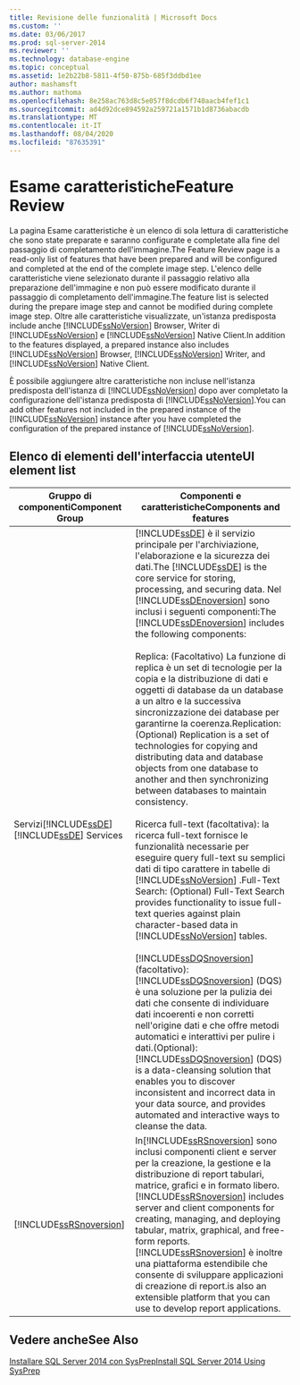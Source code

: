 ```yaml
---
title: Revisione delle funzionalità | Microsoft Docs
ms.custom: ''
ms.date: 03/06/2017
ms.prod: sql-server-2014
ms.reviewer: ''
ms.technology: database-engine
ms.topic: conceptual
ms.assetid: 1e2b22b8-5811-4f50-875b-685f3ddbd1ee
author: mashamsft
ms.author: mathoma
ms.openlocfilehash: 8e258ac763d8c5e057f8dcdb6f740aacb4fef1c1
ms.sourcegitcommit: ad4d92dce894592a259721a1571b1d8736abacdb
ms.translationtype: MT
ms.contentlocale: it-IT
ms.lasthandoff: 08/04/2020
ms.locfileid: "87635391"
---
```

# <a name="feature-review"></a><span data-ttu-id="9592c-102">Esame caratteristiche</span><span class="sxs-lookup"><span data-stu-id="9592c-102">Feature Review</span></span>
  <span data-ttu-id="9592c-103">La pagina Esame caratteristiche è un elenco di sola lettura di caratteristiche che sono state preparate e saranno configurate e completate alla fine del passaggio di completamento dell'immagine.</span><span class="sxs-lookup"><span data-stu-id="9592c-103">The Feature Review page is a read-only list of features that have been prepared and will be configured and completed at the end of the complete image step.</span></span> <span data-ttu-id="9592c-104">L'elenco delle caratteristiche viene selezionato durante il passaggio relativo alla preparazione dell'immagine e non può essere modificato durante il passaggio di completamento dell'immagine.</span><span class="sxs-lookup"><span data-stu-id="9592c-104">The feature list is selected during the prepare image step and cannot be modified during complete image step.</span></span> <span data-ttu-id="9592c-105">Oltre alle caratteristiche visualizzate, un'istanza predisposta include anche [!INCLUDE[ssNoVersion](../../includes/ssnoversion-md.md)] Browser, Writer di [!INCLUDE[ssNoVersion](../../includes/ssnoversion-md.md)] e [!INCLUDE[ssNoVersion](../../includes/ssnoversion-md.md)] Native Client.</span><span class="sxs-lookup"><span data-stu-id="9592c-105">In addition to the features displayed, a prepared instance also includes [!INCLUDE[ssNoVersion](../../includes/ssnoversion-md.md)] Browser, [!INCLUDE[ssNoVersion](../../includes/ssnoversion-md.md)] Writer, and [!INCLUDE[ssNoVersion](../../includes/ssnoversion-md.md)] Native Client.</span></span>  
  
 <span data-ttu-id="9592c-106">È possibile aggiungere altre caratteristiche non incluse nell'istanza predisposta dell'istanza di [!INCLUDE[ssNoVersion](../../includes/ssnoversion-md.md)] dopo aver completato la configurazione dell'istanza predisposta di [!INCLUDE[ssNoVersion](../../includes/ssnoversion-md.md)].</span><span class="sxs-lookup"><span data-stu-id="9592c-106">You can add other features not included in the prepared instance of the [!INCLUDE[ssNoVersion](../../includes/ssnoversion-md.md)] instance after you have completed the configuration of the prepared instance of [!INCLUDE[ssNoVersion](../../includes/ssnoversion-md.md)].</span></span>  
  
## <a name="ui-element-list"></a><span data-ttu-id="9592c-107">Elenco di elementi dell'interfaccia utente</span><span class="sxs-lookup"><span data-stu-id="9592c-107">UI element list</span></span>  
  
|<span data-ttu-id="9592c-108">Gruppo di componenti</span><span class="sxs-lookup"><span data-stu-id="9592c-108">Component Group</span></span>|<span data-ttu-id="9592c-109">Componenti e caratteristiche</span><span class="sxs-lookup"><span data-stu-id="9592c-109">Components and features</span></span>|  
|---------------------|-----------------------------|  
|<span data-ttu-id="9592c-110">Servizi[!INCLUDE[ssDE](../../includes/ssde-md.md)]</span><span class="sxs-lookup"><span data-stu-id="9592c-110">[!INCLUDE[ssDE](../../includes/ssde-md.md)] Services</span></span>|<span data-ttu-id="9592c-111">[!INCLUDE[ssDE](../../includes/ssde-md.md)] è il servizio principale per l'archiviazione, l'elaborazione e la sicurezza dei dati.</span><span class="sxs-lookup"><span data-stu-id="9592c-111">The [!INCLUDE[ssDE](../../includes/ssde-md.md)] is the core service for storing, processing, and securing data.</span></span> <span data-ttu-id="9592c-112">Nel [!INCLUDE[ssDEnoversion](../../includes/ssdenoversion-md.md)] sono inclusi i seguenti componenti:</span><span class="sxs-lookup"><span data-stu-id="9592c-112">The [!INCLUDE[ssDEnoversion](../../includes/ssdenoversion-md.md)] includes the following components:</span></span><br /><br /> <span data-ttu-id="9592c-113">Replica: (Facoltativo) La funzione di replica è un set di tecnologie per la copia e la distribuzione di dati e oggetti di database da un database a un altro e la successiva sincronizzazione dei database per garantirne la coerenza.</span><span class="sxs-lookup"><span data-stu-id="9592c-113">Replication: (Optional) Replication is a set of technologies for copying and distributing data and database objects from one database to another and then synchronizing between databases to maintain consistency.</span></span><br /><br /> <span data-ttu-id="9592c-114">Ricerca full-text (facoltativa): la ricerca full-text fornisce le funzionalità necessarie per eseguire query full-text su semplici dati di tipo carattere in tabelle di [!INCLUDE[ssNoVersion](../../includes/ssnoversion-md.md)] .</span><span class="sxs-lookup"><span data-stu-id="9592c-114">Full-Text Search: (Optional) Full-Text Search provides functionality to issue full-text queries against plain character-based data in [!INCLUDE[ssNoVersion](../../includes/ssnoversion-md.md)] tables.</span></span><br /><br /> [!INCLUDE[ssDQSnoversion](../../includes/ssdqsnoversion-md.md)] <span data-ttu-id="9592c-115">(facoltativo): [!INCLUDE[ssDQSnoversion](../../includes/ssdqsnoversion-md.md)] (DQS) è una soluzione per la pulizia dei dati che consente di individuare dati incoerenti e non corretti nell'origine dati e che offre metodi automatici e interattivi per pulire i dati.</span><span class="sxs-lookup"><span data-stu-id="9592c-115">(Optional): [!INCLUDE[ssDQSnoversion](../../includes/ssdqsnoversion-md.md)] (DQS) is a data-cleansing solution that enables you to discover inconsistent and incorrect data in your data source, and provides automated and interactive ways to cleanse the data.</span></span>|  
|[!INCLUDE[ssRSnoversion](../../includes/ssrsnoversion-md.md)]|<span data-ttu-id="9592c-116">In[!INCLUDE[ssRSnoversion](../../includes/ssrsnoversion-md.md)] sono inclusi componenti client e server per la creazione, la gestione e la distribuzione di report tabulari, matrice, grafici e in formato libero.</span><span class="sxs-lookup"><span data-stu-id="9592c-116">[!INCLUDE[ssRSnoversion](../../includes/ssrsnoversion-md.md)] includes server and client components for creating, managing, and deploying tabular, matrix, graphical, and free-form reports.</span></span> [!INCLUDE[ssRSnoversion](../../includes/ssrsnoversion-md.md)] <span data-ttu-id="9592c-117">è inoltre una piattaforma estendibile che consente di sviluppare applicazioni di creazione di report.</span><span class="sxs-lookup"><span data-stu-id="9592c-117">is also an extensible platform that you can use to develop report applications.</span></span>|  
  
## <a name="see-also"></a><span data-ttu-id="9592c-118">Vedere anche</span><span class="sxs-lookup"><span data-stu-id="9592c-118">See Also</span></span>  
 [<span data-ttu-id="9592c-119">Installare SQL Server 2014 con SysPrep</span><span class="sxs-lookup"><span data-stu-id="9592c-119">Install SQL Server 2014 Using SysPrep</span></span>](../../database-engine/install-windows/install-sql-server-using-sysprep.md)  
  
  
